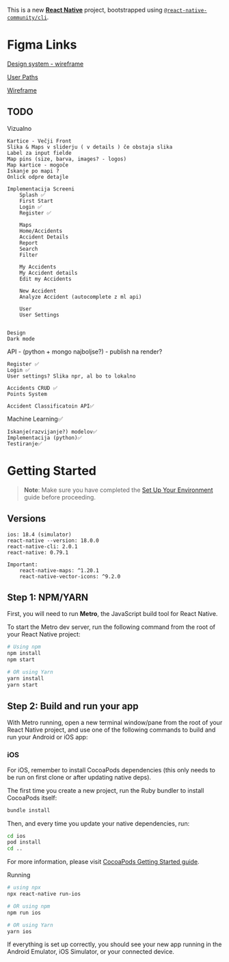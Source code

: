 This is a new [**React Native**](https://reactnative.dev) project, bootstrapped using [`@react-native-community/cli`](https://github.com/react-native-community/cli).

# Figma Links

[Design system - wireframe](https://www.figma.com/design/EQdOQNJO8Rux4EDKG7PnwK/Design-System?node-id=46-4&p=f&t=jX411xveqEsODApQ-0)

[User Paths](https://www.figma.com/board/wD20vh5swIJy49FuCIc0r8/UserPaths?node-id=0-1&p=f&t=j5cmhzRxaRK5boT4-0)

[Wireframe](https://www.figma.com/board/3pQpSxsKGlHkchWTyvFPKg/Wireframe?t=ZYRmYgJYtoxhqbdM-0)


## TODO
Vizualno
```
Kartice - Večji Front
Slika & Maps v sliderju ( v details ) če obstaja slika
Label za input fielde
Map pins (size, barva, images? - logos)
Map kartice - mogoče
Iskanje po mapi ?
Onlick odpre detajle 

Implementacija Screeni
    Splash ✅
    First Start 
    Login ✅
    Register ✅

    Maps
    Home/Accidents
    Accident Details
    Report
    Search
    Filter

    My Accidents
    My Accident details
    Edit my Accidents

    New Accident
    Analyze Accident (autocomplete z ml api)

    User 
    User Settings


Design 
Dark mode 
```
 
API  - (python + mongo najboljse?) - publish na render? 
```
Register ✅
Login ✅
User settings? Slika npr, al bo to lokalno

Accidents CRUD ✅
Points System

Accident Classificatoin API✅
```

Machine Learning✅
```
Iskanje(razvijanje?) modelov✅
Implementacija (python)✅
Testiranje✅
```


# Getting Started

> **Note**: Make sure you have completed the [Set Up Your Environment](https://reactnative.dev/docs/set-up-your-environment) guide before proceeding.
## Versions
```
ios: 18.4 (simulator)
react-native --version: 18.0.0
react-native-cli: 2.0.1
react-native: 0.79.1

Important:
    react-native-maps: ^1.20.1
    react-native-vector-icons: ^9.2.0
```
## Step 1: NPM/YARN

First, you will need to run **Metro**, the JavaScript build tool for React Native.

To start the Metro dev server, run the following command from the root of your React Native project:

```sh
# Using npm
npm install
npm start

# OR using Yarn
yarn install
yarn start
```

## Step 2: Build and run your app

With Metro running, open a new terminal window/pane from the root of your React Native project, and use one of the following commands to build and run your Android or iOS app:


### iOS

For iOS, remember to install CocoaPods dependencies (this only needs to be run on first clone or after updating native deps).

The first time you create a new project, run the Ruby bundler to install CocoaPods itself:

```sh
bundle install
```

Then, and every time you update your native dependencies, run:
```sh
cd ios
pod install 
cd ..
```


For more information, please visit [CocoaPods Getting Started guide](https://guides.cocoapods.org/using/getting-started.html).



Running
```sh
# using npx
npx react-native run-ios

# OR using npm
npm run ios

# OR using Yarn
yarn ios
```

If everything is set up correctly, you should see your new app running in the Android Emulator, iOS Simulator, or your connected device.



